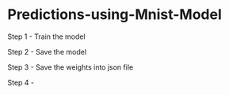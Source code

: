 # Predictions-using-Mnist-Model
Step 1 - Train the model

Step 2 - Save the model

Step 3 - Save the weights into json file

Step 4 - 

